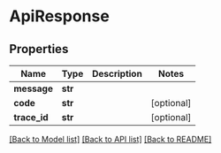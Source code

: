 # ApiResponse

## Properties
Name | Type | Description | Notes
------------ | ------------- | ------------- | -------------
**message** | **str** |  | 
**code** | **str** |  | [optional] 
**trace_id** | **str** |  | [optional] 

[[Back to Model list]](../README.md#documentation-for-models) [[Back to API list]](../README.md#documentation-for-api-endpoints) [[Back to README]](../README.md)


